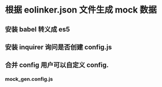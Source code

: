 # 根据 eolinker.json 文件生成 mock 数据
## 安装 babel 转义成 es5
## 安装 inquirer 询问是否创建 config.js
## 合并 config 用户可以自定义 config.
### mock_gen.config.js